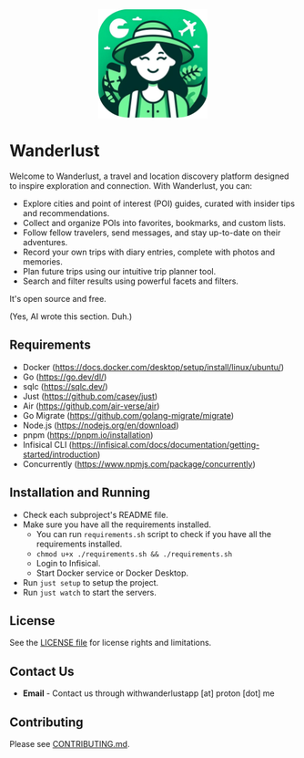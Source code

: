 <div style="display: flex; justify-content: center; align-items: center;">
  <img width="192" src="https://raw.githubusercontent.com/mertturkmenoglu/wanderlust/main/web/public/logo.png" alt="Wanderlust logo" />
</div>

# Wanderlust

Welcome to Wanderlust, a travel and location discovery platform designed to inspire exploration and connection. With Wanderlust, you can:

- Explore cities and point of interest (POI) guides, curated with insider tips and recommendations.
- Collect and organize POIs into favorites, bookmarks, and custom lists.
- Follow fellow travelers, send messages, and stay up-to-date on their adventures.
- Record your own trips with diary entries, complete with photos and memories.
- Plan future trips using our intuitive trip planner tool.
- Search and filter results using powerful facets and filters.

It's open source and free.

(Yes, AI wrote this section. Duh.)

## Requirements

- Docker (https://docs.docker.com/desktop/setup/install/linux/ubuntu/)
- Go (https://go.dev/dl/)
- sqlc (https://sqlc.dev/)
- Just (https://github.com/casey/just)
- Air (https://github.com/air-verse/air)
- Go Migrate (https://github.com/golang-migrate/migrate)
- Node.js (https://nodejs.org/en/download)
- pnpm (https://pnpm.io/installation)
- Infisical CLI (https://infisical.com/docs/documentation/getting-started/introduction)
- Concurrently (https://www.npmjs.com/package/concurrently)

## Installation and Running

- Check each subproject's README file.
- Make sure you have all the requirements installed.
  - You can run `requirements.sh` script to check if you have all the requirements installed.
  - `chmod u+x ./requirements.sh && ./requirements.sh`
  - Login to Infisical.
  - Start Docker service or Docker Desktop.
- Run `just setup` to setup the project.
- Run `just watch` to start the servers.

## License

See the [LICENSE file](LICENSE) for license rights and limitations.

## Contact Us

- **Email** - Contact us through withwanderlustapp [at] proton [dot] me

## Contributing

Please see [CONTRIBUTING.md](./CONTRIBUTING.md).
